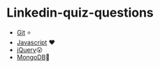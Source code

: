 # Linkedin-quiz-questions

* [Git](https://github.com/Ebazhanov/in-quiz-questions/blob/master/git/git-quiz.md) :star:
* [Javascript](https://github.com/Ebazhanov/in-quiz-questions/blob/master/javascript/javascript-quiz.md) :heart:
* [jQuery](https://github.com/Ebazhanov/in-quiz-questions/blob/master/jquery/jquery-quiz.md):open_mouth:
* [MongoDB](https://github.com/Ebazhanov/in-quiz-questions/blob/master/mongodb/mongodb-quiz.md):green_heart:
